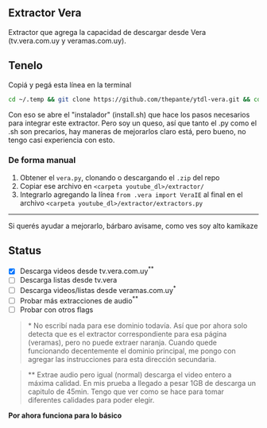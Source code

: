 ## Extractor Vera
Extractor que agrega la capacidad de descargar desde Vera (tv.vera.com.uy y veramas.com.uy).  

## Tenelo
Copiá y pegá esta línea en la terminal
```bash
cd ~/.temp && git clone https://github.com/thepante/ytdl-vera.git && cd ./ytdl-vera && sudo sh ./install.sh && cd ~/
```
Con eso se abre el "instalador" (install.sh) que hace los pasos necesarios para integrar este extractor. Pero soy un queso, así que tanto el .py como el .sh son precarios, hay maneras de mejorarlos claro está, pero bueno, no tengo casi experiencia con esto.

### De forma manual
1. Obtener el `vera.py`, clonando o descargando el `.zip` del repo
2. Copiar ese archivo en `<carpeta youtube_dl>/extractor/`
3. Integrarlo agregando la línea `from .vera import VeraIE` al final en el archivo `<carpeta youtube_dl>/extractor/extractors.py`

----

Si querés ayudar a mejorarlo, bárbaro avisame, como ves soy alto kamikaze

## Status
- [x] Descarga videos desde tv.vera.com.uy<sup>**</sup>
- [ ] Descarga listas desde tv.vera
- [ ] Descarga videos/listas desde veramas.com.uy<sup>*</sup>
- [ ] Probar más extracciones de audio<sup>**</sup>
- [ ] Probar con otros flags

> \* No escribí nada para ese dominio todavía. Así que por ahora solo detecta que es el extractor correspondiente para esa página (veramas), pero no puede extraer naranja. Cuando quede funcionando decentemente el dominio principal, me pongo con agregar las instrucciones para esta dirección secundaria.

> \*\* Extrae audio pero igual (normal) descarga el video entero a máxima calidad. En mis prueba a llegado a pesar 1GB de descarga un capitulo de 45min. Tengo que ver como se hace para tomar diferentes calidades para poder elegir.

**Por ahora funciona para lo básico**
